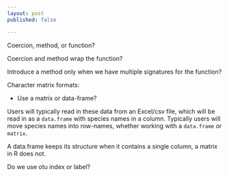 ```yaml
---
layout: post
published: false

---
```


Coercion, method, or function?  

Coercion and method wrap the function?  


Introduce a method only when we have multiple signatures for the function?





Character matrix formats:

- Use a matrix or data-frame?  

Users will typically read in these data from an Excel/csv file, which will be read in as a `data.frame` with species names in a column. Typically users will move species names into row-names, whether working with a `data.frame` or `matrix`. 

A data.frame keeps its structure when it contains a single column, a matrix in R does not.  

Do we use otu index or label?



